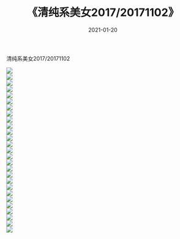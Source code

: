 ﻿---
layout: post
title:  《清纯系美女2017/20171102》
date:   2021-01-20
img: http://pic.660000.xyz/1:/清纯系美女/2017/20171102/000.jpg
categories: [美女, 清纯, 唯美]
---

清纯系美女2017/20171102

 ![](http://pic.660000.xyz/1:/清纯系美女/2017/20171102/001.jpg) <br>![](http://pic.660000.xyz/1:/清纯系美女/2017/20171102/002.jpg) <br>![](http://pic.660000.xyz/1:/清纯系美女/2017/20171102/003.jpg) <br>![](http://pic.660000.xyz/1:/清纯系美女/2017/20171102/004.jpg) <br>![](http://pic.660000.xyz/1:/清纯系美女/2017/20171102/005.jpg) <br>![](http://pic.660000.xyz/1:/清纯系美女/2017/20171102/006.jpg) <br>![](http://pic.660000.xyz/1:/清纯系美女/2017/20171102/007.jpg) <br>![](http://pic.660000.xyz/1:/清纯系美女/2017/20171102/008.jpg) <br>![](http://pic.660000.xyz/1:/清纯系美女/2017/20171102/009.jpg) <br>![](http://pic.660000.xyz/1:/清纯系美女/2017/20171102/010.jpg) <br>![](http://pic.660000.xyz/1:/清纯系美女/2017/20171102/011.jpg) <br>![](http://pic.660000.xyz/1:/清纯系美女/2017/20171102/012.jpg) <br>![](http://pic.660000.xyz/1:/清纯系美女/2017/20171102/013.jpg) <br>![](http://pic.660000.xyz/1:/清纯系美女/2017/20171102/014.jpg) <br>![](http://pic.660000.xyz/1:/清纯系美女/2017/20171102/015.jpg) <br>![](http://pic.660000.xyz/1:/清纯系美女/2017/20171102/016.jpg) <br>![](http://pic.660000.xyz/1:/清纯系美女/2017/20171102/017.jpg) <br>![](http://pic.660000.xyz/1:/清纯系美女/2017/20171102/018.jpg) <br>![](http://pic.660000.xyz/1:/清纯系美女/2017/20171102/019.jpg) <br>![](http://pic.660000.xyz/1:/清纯系美女/2017/20171102/020.jpg) <br>![](http://pic.660000.xyz/1:/清纯系美女/2017/20171102/021.jpg) <br>![](http://pic.660000.xyz/1:/清纯系美女/2017/20171102/022.jpg) <br>![](http://pic.660000.xyz/1:/清纯系美女/2017/20171102/023.jpg) <br>![](http://pic.660000.xyz/1:/清纯系美女/2017/20171102/024.jpg) <br>![](http://pic.660000.xyz/1:/清纯系美女/2017/20171102/025.jpg) <br>![](http://pic.660000.xyz/1:/清纯系美女/2017/20171102/026.jpg) <br>![](http://pic.660000.xyz/1:/清纯系美女/2017/20171102/027.jpg) <br>